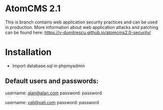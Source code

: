 AtomCMS 2.1
=========================

This is branch contains web application security practices and can be used in production.
More information about web application attacks and patching can be found here: https://v-dumitrescu.github.io/atomcms2.0-security/

# Installation
 - Import database.sql in phpmyadmin
## Default users and passwords:
username: alan@alan.com
password: password

username: vali@vali.com
password: password

